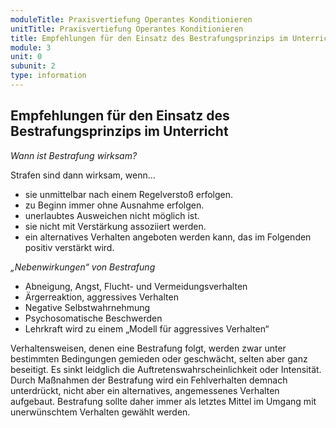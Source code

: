 ```yaml
---
moduleTitle: Praxisvertiefung Operantes Konditionieren
unitTitle: Praxisvertiefung Operantes Konditionieren
title: Empfehlungen für den Einsatz des Bestrafungsprinzips im Unterricht
module: 3
unit: 0
subunit: 2
type: information
---
```


## Empfehlungen für den Einsatz des Bestrafungsprinzips im Unterricht

*Wann ist Bestrafung wirksam?*

Strafen sind dann wirksam, wenn…
* sie unmittelbar nach einem Regelverstoß erfolgen.
* zu Beginn immer ohne Ausnahme erfolgen.  
* unerlaubtes Ausweichen nicht möglich ist.
* sie nicht mit Verstärkung assoziiert werden.
* ein alternatives Verhalten angeboten werden kann, das im Folgenden positiv verstärkt wird. 


*„Nebenwirkungen“ von Bestrafung*

* Abneigung, Angst, Flucht- und Vermeidungsverhalten
* Ärgerreaktion, aggressives Verhalten
* Negative Selbstwahrnehmung
* Psychosomatische Beschwerden
* Lehrkraft wird zu einem „Modell für aggressives Verhalten“  

Verhaltensweisen, denen eine Bestrafung folgt, werden zwar unter bestimmten Bedingungen gemieden oder geschwächt, selten aber ganz beseitigt. Es sinkt leidglich die Auftretenswahrscheinlichkeit oder Intensität. Durch Maßnahmen der Bestrafung wird ein Fehlverhalten demnach unterdrückt, nicht aber ein alternatives, angemessenes Verhalten aufgebaut. Bestrafung sollte daher immer als letztes Mittel im Umgang mit unerwünschtem Verhalten gewählt werden.